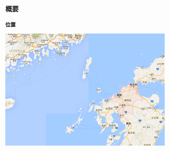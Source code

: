 ## 概要

###  位置
<img src="https://github.com/fortunehill/fukuoka_tte_dokoyanen/blob/image/fukuoka.png" widht=100>
